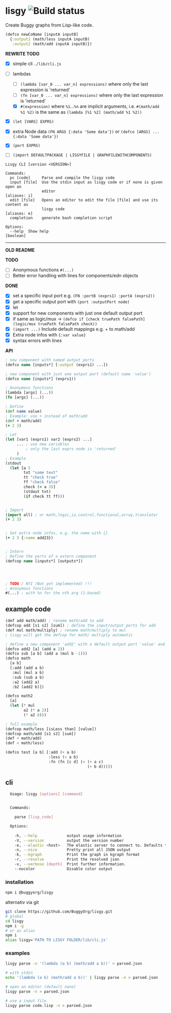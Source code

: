 # lisgy ![Build status](https://api.travis-ci.org/BuggyOrg/lisgy.svg?branch=rewrite)
Create Buggy graphs from Lisp-like code.

```clojure
(defco newCoName [inputA inputB] 
  {:output1 (math/less inputA inputB) 
   :output2 (math/add inputA inputB)})
```

**REWRITE TODO**

- [x] simple cli `./lib/cli.js`
- [ ] lambdas
  - [ ] `(lambda [var_0 ... var_n] expressions)` where only the last expression is 'returned'
  - [ ] `(fn [var_0 ... var_n] expressions)` where only the last expression is 'returned'
  - [x] `#(expression)` where `%1`...`%n` are implicit arguments, i.e. `#(math/add %1 %2)` is the same as `(lambda [%1 %2] (math/add %1 %2))`
- [x] `(let [VARS] EXPRS)`
- [x]  extra Node data `(FN ARGS {:data 'Some data'})` or `(defco [ARGS] ... {:data 'Some data'})`
- [x] `(port EXPRS)`
- [ ] `(import DEFAULTPACKAGE | LISGYFILE | GRAPHFILEWITHCOMPONENTS)`


```
Lisgy CLI [version <VERSION>]

Commands:
  pc [code]     Parse and compile the lisgy code
  input [file]  Use the stdin input as lisgy code or if none is given open an
                editor                                              [aliases: i]
  edit [file]   Opens an editor to edit the file [file] and use its content as
                lisgy code                                          [aliases: e]
  completion    generate bash completion script

Options:
  --help  Show help                                                    [boolean]
```


--------------------------------------------------------

**OLD README**



**TODO**
- [ ] Anonymous functions `#(...)`
- [ ] Better error handling with lines for components/edn objects

**DONE**
- [x] set a specific input port e.g. `(FN :portB (exprs1) :portA (exprs2))`
- [x] get a specific output port with `(port :outputPort node)`
- [x] let
- [x] support for new components with just one default output port
- [x] if same as logic/mux -> `(defco if [check truePath falsePath] (logic/mux truePath falsePath check))`
- [x] `(import ...)` Include default mappings e.g. + to math/add 
- [x] Extra node infos with `{:var value}`
- [x] syntax errors with lines

**API**
```clojure
; new component with named output ports
(defco name [inputs*] [:output (exprs1) ...])

; new component with just one output port (default name 'value')
(defco name [inputs*] (exprs1))

; Anonymous functions 
(lambda [args] (...))
(fn [args] (...))

; Define
(def name value)
; Example: use + instead of math/add
(def + math/add)
(+ 2 3)

; Let
(let [var1 (exprs1) var2 (exprs2) ...]
     ... ; use new variables
         ; only the last exprs node is 'returned'
     )
; Example
(stdout
  (let [a 5
        txt "some text"
        tt "check true"
        ff "check false"
        check (< a 3)]
        (stdout txt)
        (if check tt ff)))


; Import
(import all) ; or math,logic,io,control,functional,array,translator
(+ 2 3)


; Set extra node infos, e.g. the name with {}
(+ 2 3 {:name add23})


; Intern
; Define the ports of a extern component
(defcop name [inputs*] [outputs*])




; TODO / NYI (Not yet implemented) !!!
; Anonymous functions 
#(...) ; with %n for the nth arg (1-based)
```

## example code

```lisp
(def add math/add) ; rename math/add to add
(defcop add [s1 s2] [sum]) ; define the input/output ports for add
(def mul math/multiply) ; rename math/multiply to mul
; lisgy will get the defcop for math/ multiply automatic

; define a new component 'add2' with a default output port 'value' and the input port 'a''
(defco add2 [a] (add a 2)) 
(defco sub [a b] (add a (mul b -1)))
(defco math 
  [a b] 
  [:add (add a b)
   :mul (mul a b)
   :sub (sub a b)
   :a2 (add2 a)
   :b2 (add2 b)])

(defco math2
  [a]
  (let [* mul
        a2 (* a 2)]
        (* a2 8)))

; full example
(defcop math/less [isLess than] [value])
(defcop math/add [s1 s2] [sum])
(def + math/add)
(def < math/less)

(defco test [a b] [:add (+ a b) 
                   :less (< a b) 
                   :fn (fn [c d] (< (+ a c) 
                                    (+ b d)))])

```

## cli

```bash
  Usage: lisgy [options] [command]


  Commands:

    parse [lisp_code]

  Options:
  
    -h, --help             output usage information
    -V, --version          output the version number
    -e, --elastic <host>   The elastic server to connect to. Defaults to BUGGY_COMPONENT_LIBRARY_HOST=http://localhost:9200
    -n, --nice             Pretty print all JSON output
    -k, --kgraph           Print the graph in kgraph format
    -r, --resolve          Print the resolved json
    -v, --verbose [depth]  Print further information.
    --nocolor              Disable color output


```

### installation
```bash
npm i @buggyorg/lisgy
```

alternativ via git
```bash
git clone https://github.com/BuggyOrg/lisgy.git
# global
cd lisgy
npm i -g
# or as alias
npm i
alias lisgy='PATH TO LISGY FOLDER/lib/cli.js'
```

### examples

```bash
lisgy parse -n '(lambda (a b) (math/add a b))' > parsed.json

# with stdin
echo '(lambda (a b) (math/add a b))' | lisgy parse -n > parsed.json

# open an editor (default nano)
lisgy parse -n > parsed.json

# use a input file
lisgy parse code.lisp -n > parsed.json
```

